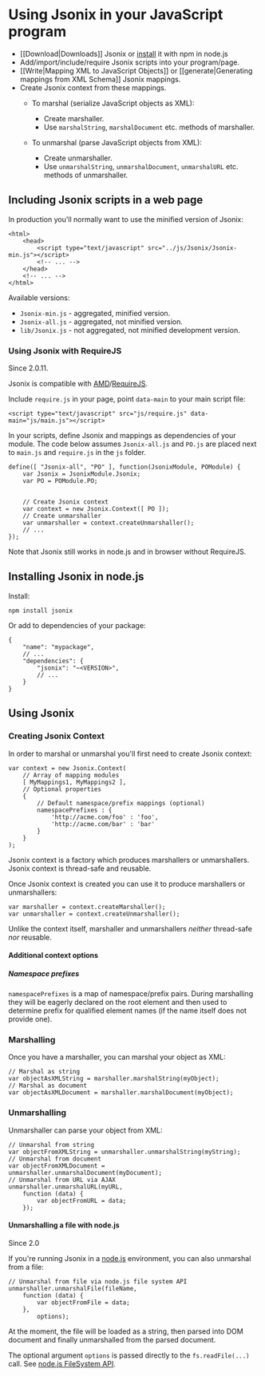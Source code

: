 # Using Jsonix in your JavaScript program

* [[Download|Downloads]] Jsonix or [install](https://npmjs.org/package/xmldom) it with npm in node.js
* Add/import/include/require Jsonix scripts into your program/page.
* [[Write|Mapping XML to JavaScript Objects]] or [[generate|Generating mappings from XML Schema]] Jsonix mappings.
* Create Jsonix context from these mappings.
  * To marshal (serialize JavaScript objects as XML):
    * Create marshaller.
    * Use `marshalString`, `marshalDocument` etc. methods of marshaller.


  * To unmarshal (parse JavaScript objects from XML):
    * Create unmarshaller.
    * Use `unmarshalString`, `unmarshalDocument`, `unmarshalURL` etc. methods of unmarshaller.





## Including Jsonix scripts in a web page

In production you'll normally want to use the minified version of Jsonix:

```
<html>
	<head>
		<script type="text/javascript" src="../js/Jsonix/Jsonix-min.js"></script>
		<!-- ... --> 
	</head> 
	<!-- ... --> 
</html>
```

Available versions:

* `Jsonix-min.js` - aggregated, minified version.
* `Jsonix-all.js` - aggregated, not minified version.
* `lib/Jsonix.js` - not aggregated, not minified development version.

### Using Jsonix with RequireJS

Since 2.0.11.

Jsonix is compatible with [AMD](https://github.com/amdjs/amdjs-api/wiki/AMD)/[RequireJS](http://requirejs.org/).

Include `require.js` in your page, point `data-main` to your main script file:

```
<script type="text/javascript" src="js/require.js" data-main="js/main.js"></script> 
```

In your scripts, define Jsonix and mappings as dependencies of your module. The code below assumes `Jsonix-all.js` and `PO.js` are placed next to `main.js` and `require.js` in the `js` folder.

```
define([ "Jsonix-all", "PO" ], function(JsonixModule, POModule) {
	var Jsonix = JsonixModule.Jsonix;
	var PO = POModule.PO;


	// Create Jsonix context
	var context = new Jsonix.Context([ PO ]);
	// Create unmarshaller
	var unmarshaller = context.createUnmarshaller();
	// ...
});
```

Note that Jsonix still works in node.js and in browser without RequireJS.

## Installing Jsonix in node.js

Install:

```
npm install jsonix
```

Or add to dependencies of your package:

```
{
	"name": "mypackage",
	// ...
	"dependencies": {
		"jsonix": "~<VERSION>",
		// ...
	}
}
```

## Using Jsonix

### Creating Jsonix Context

In order to marshal or unmarshal you'll first need to create Jsonix context:

```
var context = new Jsonix.Context(
	// Array of mapping modules
	[ MyMappings1, MyMappings2 ],
	// Optional properties
	{
		// Default namespace/prefix mappings (optional)
		namespacePrefixes : {
			'http://acme.com/foo' : 'foo',
			'http://acme.com/bar' : 'bar'
		}
	}
);
```

Jsonix context is a factory which produces marshallers or unmarshallers. Jsonix context is thread-safe and reusable.

Once Jsonix context is created you can use it to produce marshallers or unmarshallers:

```
var marshaller = context.createMarshaller();
var unmarshaller = context.createUnmarshaller();
```

Unlike the context itself, marshaller and unmarshallers *neither* thread-safe *nor* reusable.

#### Additional context options

##### Namespace prefixes

`namespacePrefixes` is a map of namespace/prefix pairs. During marshalling they will be eagerly declared on the root element and then used to determine prefix for qualified element names (if the name itself does not provide one).

### Marshalling

Once you have a marshaller, you can marshal your object as XML:

```
// Marshal as string
var objectAsXMLString = marshaller.marshalString(myObject);
// Marshal as document
var objectAsXMLDocument = marshaller.marshalDocument(myObject);
```

### Unmarshalling

Unmarshaller can parse your object from XML:

```
// Unmarshal from string
var objectFromXMLString = unmarshaller.unmarshalString(myString);
// Unmarshal from document
var objectFromXMLDocument = unmarshaller.unmarshalDocument(myDocument);
// Unmarshal from URL via AJAX
unmarshaller.unmarshalURL(myURL,
	function (data)	{
		var objectFromURL = data;
	});
```

#### Unmarshalling a file with node.js

Since 2.0

If you're running Jsonix in a [node.js](http://nodejs.org/) environment, you can also unmarshal from a file:

```
// Unmarshal from file via node.js file system API
unmarshaller.unmarshalFile(fileName,
	function (data)	{
		var objectFromFile = data;
	},
        options);
```

At the moment, the file will be loaded as a string, then parsed into DOM document and finally unmarshalled from the parsed document.

The optional argument `options` is passed directly to the `fs.readFile(...)` call. See [node.js FileSystem API](http://nodejs.org/api/fs.html).

